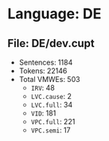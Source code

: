 Language: DE
============

## File: DE/dev.cupt
* Sentences: 1184
* Tokens: 22146
* Total VMWEs: 503
  * `IRV`: 48
  * `LVC.cause`: 2
  * `LVC.full`: 34
  * `VID`: 181
  * `VPC.full`: 221
  * `VPC.semi`: 17

